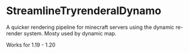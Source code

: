 # StreamlineTryrenderalDynamo
A quicker rendering pipeline for minecraft servers using the dynamic re-render system. Mosty used by dynamic map.

Works for 1.19 - 1.20
